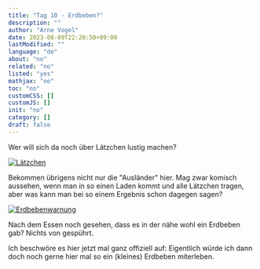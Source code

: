 ```yaml
---
title: "Tag 10 - Erdbeben?"
description: ""
author: "Arne Vogel"
date: 2023-08-09T22:20:50+09:00
lastModified: ""
language: "de"
about: "no"
related: "no"
listed: "yes"
mathjax: "no"
toc: "no"
customCSS: []
customJS: []
init: "no"
category: []
draft: false
---
```


Wer will sich da noch über Lätzchen lustig machen?

[![Lätzchen](lätzchen-small.jpg)](lätzchen.jpg)

Bekommen übrigens nicht nur die "Ausländer" hier.
Mag zwar komisch aussehen, wenn man in so einen Laden kommt und alle Lätzchen tragen, aber was kann man bei so einem Ergebnis schon dagegen sagen?

[![Erdbebenwarnung](erdbebenwarnung-small.jpg)](erdbebenwarnung.jpg)

Nach dem Essen noch gesehen, dass es in der nähe wohl ein Erdbeben gab?
Nichts von gespührt.

Ich beschwöre es hier jetzt mal ganz offiziell auf: Eigentlich würde ich dann doch noch gerne hier mal so ein (kleines) Erdbeben miterleben.
